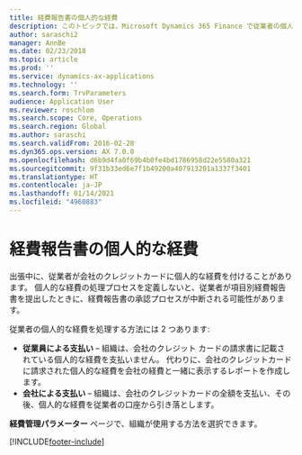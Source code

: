 ```yaml
---
title: 経費報告書の個人的な経費
description: このトピックでは、Microsoft Dynamics 365 Finance で従業者の個人的な経費を処理するための 2 つの方法について説明します。
author: saraschi2
manager: AnnBe
ms.date: 02/23/2018
ms.topic: article
ms.prod: ''
ms.service: dynamics-ax-applications
ms.technology: ''
ms.search.form: TrvParameters
audience: Application User
ms.reviewer: roschlom
ms.search.scope: Core, Operations
ms.search.region: Global
ms.author: saraschi
ms.search.validFrom: 2016-02-28
ms.dyn365.ops.version: AX 7.0.0
ms.openlocfilehash: d6b9d4fa0f69b4b0fe4bd1786958d22e5580a321
ms.sourcegitcommit: 9f31b33ed6e7f1b49200a407913201a1337f3401
ms.translationtype: HT
ms.contentlocale: ja-JP
ms.lasthandoff: 01/14/2021
ms.locfileid: "4960883"
---
```

# <a name="personal-expenses-on-an-expense-report"></a>経費報告書の個人的な経費

出張中に、従業者が会社のクレジットカードに個人的な経費を付けることがあります。 個人的な経費の処理プロセスを定義しないと、従業者が項目別経費報告書を提出したときに、経費報告書の承認プロセスが中断される可能性があります。 

従業者の個人的な経費を処理する方法には 2 つあります:

- **従業員による支払い** – 組織は、会社のクレジット カードの請求書に記載されている個人的な経費を支払いません。 代わりに、会社のクレジットカードに請求された個人的な経費を会社の経費と一緒に表示するレポートを作成します。
- **会社による支払い** – 組織は、会社のクレジットカードの全額を支払い、その後、個人的な経費を従業者の口座から引き落とします。

**経費管理パラメーター** ページで、組織が使用する方法を選択できます。


[!INCLUDE[footer-include](../includes/footer-banner.md)]